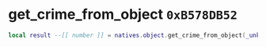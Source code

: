 # get_crime_from_object `0xB578DB52`

```lua
local result --[[ number ]] = natives.object.get_crime_from_object(_unk0 --[[ number ]])
```